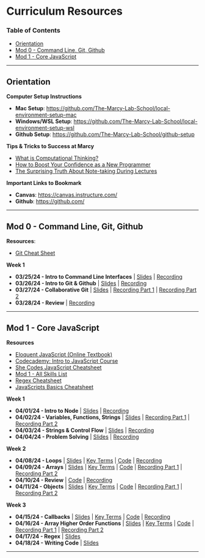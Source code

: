 
# Curriculum Resources

### Table of Contents
- [Orientation](#orientation)
- [Mod 0 - Command Line, Git, Github](#mod-0---command-line-git-github)
- [Mod 1 - Core JavaScript](#mod-1---core-javascript)
---

## Orientation

**Computer Setup Instructions**

- **Mac Setup**: https://github.com/The-Marcy-Lab-School/local-environment-setup-mac
- **Windows/WSL Setup**: https://github.com/The-Marcy-Lab-School/local-environment-setup-wsl
- **Github Setup**: https://github.com/The-Marcy-Lab-School/github-setup

**Tips & Tricks to Success at Marcy**

- [What is Computational Thinking?](https://youtu.be/qbnTZCj0ugI)
- [How to Boost Your Confidence as a New Programmer](https://www.youtube.com/watch?v=2pQ04FriBxs)
- [The Surprising Truth About Note-taking During Lectures](https://www.youtube.com/watch?v=cRQqH18wJgw&ab_channel=BenjaminKeep%2CPhD%2CJD)

**Important Links to Bookmark**

- **Canvas**: https://canvas.instructure.com/
- **Github**: https://github.com/

---

## Mod 0 - Command Line, Git, Github

**Resources**:

- [Git Cheat Sheet](https://github.com/The-Marcy-Lab-School/cheatsheet-git)

**Week 1**

- **03/25/24 - Intro to Command Line Interfaces** | [Slides](https://docs.google.com/presentation/d/1ilIcRoo9GEVFSjHMnRUDaB2sbiINaIEj68jTMaXMNc4/edit#slide=id.g1f1075899de_0_0) | [Recording](https://zoom.us/rec/play/IqybjtHAH9AJeHE8TpWHvhleupAeJmjunn15HRJR5XOaqald1p3WhzgzQt8RikzUTsh8aqgJOVMPE2oM.xxGAv7iiSSCUH04c?autoplay=true&startTime=1711390956000)
- **03/26/24 - Intro to Git & Github** | [Slides](https://docs.google.com/presentation/d/1S2eRh4kSss5Srvc08kOWcqYG5yeSJSPtoJzfLXngxGc/edit#slide=id.g1f10b404dc4_0_5) | [Recording](https://zoom.us/rec/play/wvVLr4Ww4Shmc2UqcqPiikMnDWdzxfyD_SWZb-agEobFE9-GzbIqYlIF6ofE_XnkunCKkr4rAVlwcXgw.O5hUJ1L-eRlyCESm?autoplay=true&startTime=1711467236000)
- **03/27/24 - Collaborative Git** | [Slides](https://docs.google.com/presentation/d/1tylZJk3pw9ydmZtyiyQ8g3f44rsm2usxG-5jU6SKr_I/edit#slide=id.g158fbd3a59f_0_386) | [Recording Part 1](https://zoom.us/rec/play/zyDW3X2b8uB5Y-u6E2Gpzct9_m1YLEw929w3APlE0w9lfuMg4Awl3WHSvSW1r34_wQPnz93HXTaxJMo5.mNKsoIHfsUY_6VBu?autoplay=true&startTime=1711553725000) | [Recording Part 2](https://zoom.us/rec/play/kSH6TbkTY_bteu765q32Q9r3Kje21ws8LT8OE5T_xxukm7Us8OId6DNVx7hQ_TZmmXcyo200pHgvlwoq.Dg-TreCDy619WybZ?autoplay=true&startTime=1711567101000)
- **03/28/24 - Review** | [Recording](https://zoom.us/rec/play/6gpEiq44LSDOGSZV0QcjDuYMfFOx7AbcLJLzTGYRKvYt-hQaw_GpGPXkb7P2WZhXIjMsD0XHCP4phdYG.01kpqlRzFX6AQapX?autoplay=true&startTime=1711640623000)

---

## Mod 1 - Core JavaScript

**Resources**

- [Eloquent JavaScript (Online Textbook)](https://eloquentjavascript.net/)
- [Codecademy: Intro to JavaScript Course](https://www.codecademy.com/enrolled/courses/introduction-to-javascript)
- [She Codes JavaScript Cheatsheet](https://cheatsheets.shecodes.io/javascript)
- [Mod 1 - All Skills List](https://github.com/The-Marcy-Lab-School/1-3-0-resource_mod-1-all-skills)
- [Regex Cheatsheet](https://github.com/The-Marcy-Lab-School/cheatsheet-regex)
- [JavaScripts Basics Cheatsheet](https://github.com/The-Marcy-Lab-School/cheatsheet-javascript-basics)


**Week 1**

- **04/01/24 - Intro to Node** | [Slides](https://docs.google.com/presentation/d/1jrc92djJXRgo3LkTefu1SqIiQEIHfE97QoCTo1wYL1g) | [Recording](https://youtu.be/2iqiRiV8j7w)
- **04/02/24 - Variables, Functions, Strings** | [Slides](https://docs.google.com/presentation/d/1l5fe4EL2DqOtXKfeKEhdxGxNI7k3nqHPQLbP3-Q706s) | [Recording Part 1](https://www.youtube.com/watch?v=iambf_jDL0Q) | [Recording Part 2](https://zoom.us/rec/play/QZTySNEsw-1y_HMmYBaJhA2_awo7a1sDJ7yhPkcRCbAcFlc96FKBUDEVRq1kUKKz4f4EHKGMzFmsgWyt.uqrlrbulie-yVH6k?autoplay=true&startTime=1712079211000)
- **04/03/24 - Strings & Control Flow** | [Slides](https://docs.google.com/presentation/d/1A3FPpnVWFG42ChRusrrbWXVFnrC8hlm85IzgMHmadH8) | [Recording](https://youtu.be/GiohqszbXAI)
- **04/04/24 - Problem Solving** | [Slides](https://docs.google.com/presentation/d/18WwjvW4fUJqWMBRSztn5TRV-qcrCmVr-I85CT0e3uv8/) | [Recording](https://us02web.zoom.us/rec/share/bGxNcGtltBqBh3ZFTIHvShJV9pkkFKhWlhqkynXx7AWK-hHaN0WFXWgSSCOGlFA7.xgaNrKkkNympcuhC?startTime=1712239688000)

**Week 2**

- **04/08/24 - Loops** | [Slides](https://docs.google.com/presentation/d/1AfrsNZRXMqoXx1pPtPzuJfImzyVz4-_6zRY-seuQVkc/) | [Key Terms](./key-terms/1-3-loops.md) | [Code](https://replit.com/@madhur-xyz/LoopsLecture) | [Recording](https://us02web.zoom.us/rec/share/miDEk5HFXAwStj3Fv0w1w5mzt4_P0fGHfwXer413l68wI7fxH8TVnTsENA_F8yy7.kq8peKVcb6eBf4GB?startTime=1712587799000) 
- **04/09/24 - Arrays** | [Slides](https://docs.google.com/presentation/d/1H5j6USVYQAAgSUFPoFZlNU2xN6UF-UglwdMap8TcNuw/) | [Key Terms](./key-terms/1-4-arrays.md) | [Code](https://replit.com/@madhur-xyz/ArraysLecture) |  [Recording Part 1](https://us02web.zoom.us/rec/share/nkTgp5nm0WmIjv7rBjORqe47vSIRgj0ZpX5Di8jGKp9Cz8UUzU3UxA_M9Te02pXb.Nig8JwdfCby0AMxq?startTime=1712671292000) | [Recording Part 2](https://us02web.zoom.us/rec/share/iOObNMYsGYI62b07VKI7ciR11Mq_dD8J7483IhpGlpwMWnMufiXMzJxR1kpRfj5h.-_DjYvBAh-SUZxWk?startTime=1712683247000)
- **04/10/24 - Review** | [Code](https://replit.com/@juliancastro16/Map-Filter-and-Sort-Methods#README.md) | [Recording](https://us02web.zoom.us/rec/share/GN7sLsa87V1panp1tieZuttqG1zQJ-7Qp6_AQc6wQaoNTqp3-q9bbePdIKEU2Rt-.0lUs5_2_5KsGtQVj?startTime=1712762258000)
- **04/11/24 - Objects** | [Slides](https://docs.google.com/presentation/d/1xMVk45ROtn3QJwo2s-qtwunDplVhbB35SZ73kkidR1Y/) | [Key Terms](./key-terms/1-5-objects.md) | [Code](https://replit.com/@madhur-xyz/ObjectsLecture#index.js) | [Recording Part 1](https://us02web.zoom.us/rec/share/1JuM8gFk0quuRSBNjUGts-kPYbVia5wRJXrW6e4uh9NV1CuN0rWIFCmaZqfvxJKi.qPJ2jSuDT4xQJZ_8?startTime=1712844223000) | [Recording Part 2](https://us02web.zoom.us/rec/share/RS-lAvNeAkZ4pZsL62JaQrn_HzG4cCXP52pe7-S36eVr6PVqA_2-y4gsmWR0_lOu.EiEiDD3OdHWT-UV2?startTime=1712849256000)

**Week 3**

- **04/15/24 - Callbacks** | [Slides](https://docs.google.com/presentation/d/1xBOI37rbDhGdoCtBW8VEG8f34RfNkM_i1vftdAK6dDw/) | [Key Terms](./key-terms/1-6-callbacks.md) | [Code](https://replit.com/@madhur-xyz/CallbacksLecture) | [Recording](https://youtu.be/KMw7QqbOe3A)
- **04/16/24 - Array Higher Order Functions** | [Slides](https://docs.google.com/presentation/d/1xXdTbrNXYHAtRgEaLt91VLdGwDxq8PrVDQh70saLuD4/) | [Key Terms](./key-terms/1-7-array-hofs.md) | [Code](https://replit.com/@madhur-xyz/ArrayHOFsLecture#index.js) | [Recording Part 1](https://us02web.zoom.us/rec/share/W6SBLEs2YAFC8lURdzAtxdX1lAqAazAm81YUDWtRvrWx8U8NuJeyB0xRsMLABaaK.B6_Pf5tyVy1C6aA7?startTime=1713276423000) | [Recording Part 2](https://us02web.zoom.us/rec/share/lE0sjFzaGD0lrqx4oA0KiZXElVL_onDqnAGIcCX7ZaoTdfZWn1mcbbcrpjP0MySW.iFkLERQxPWdy5quc?startTime=1713367474000)
- **04/17/24 - Regex** | [Slides](https://docs.google.com/presentation/d/1GMj8kGOupNuDY7OjZ4tswBmZwU6tixw83k5iA702s00/)
- **04/18/24 - Writing Code** | [Slides](https://docs.google.com/presentation/d/1VYIXNFwJ7GckcO-VPrCPhvHdgmLyfMN5CdOKbahwCaQ/)



---